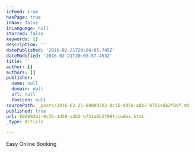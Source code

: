 ```yaml
---
inFeed: true
hasPage: true
inNav: false
inLanguage: null
starred: false
keywords: []
description: ''
datePublished: '2016-02-21T20:04:05.745Z'
dateModified: '2016-02-21T20:03:57.453Z'
title: ''
author: []
authors: []
publisher:
  name: null
  domain: null
  url: null
  favicon: null
sourcePath: _posts/2016-02-21-800892b2-0c35-4d58-adb2-b751a6b2f09f.md
published: true
url: 800892b2-0c35-4d58-adb2-b751a6b2f09f/index.html
_type: Article

---
```

Easy Online Booking